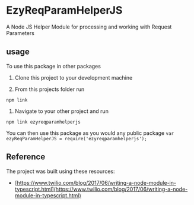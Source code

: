 # EzyReqParamHelperJS

A Node JS Helper Module for processing and working with Request Parameters

## usage

To use this package in other packages

1. Clone this project to your development machine

1. From this projects folder run

`npm link`

1. Navigate to your other project and run

`npm link ezyreqparamhelperjs`

You can then use this package as you would any public package `var ezyReqParamHelperJS = require('ezyreqparamhelperjs');`

## Reference

The project was built using these resources:

- [https://www.twilio.com/blog/2017/06/writing-a-node-module-in-typescript.html](https://www.twilio.com/blog/2017/06/writing-a-node-module-in-typescript.html)
